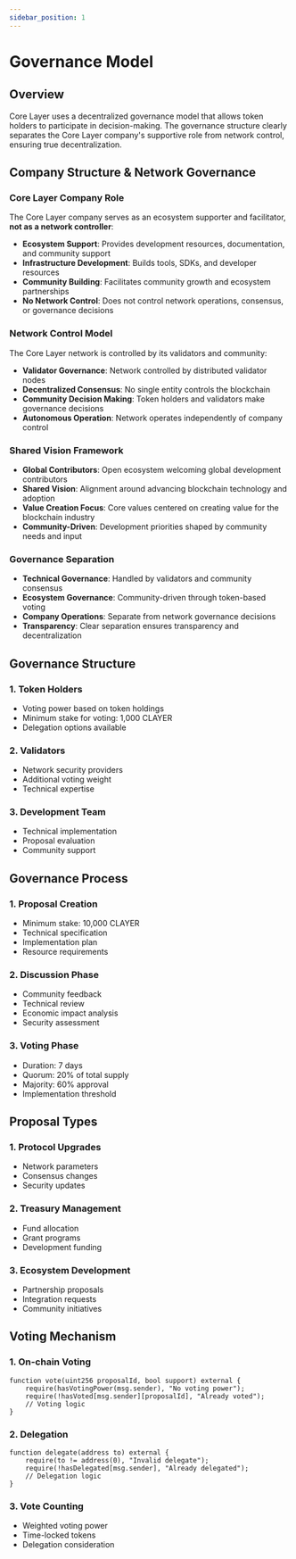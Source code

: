 ```yaml
---
sidebar_position: 1
---
```


# Governance Model

## Overview

Core Layer uses a decentralized governance model that allows token holders to participate in decision-making. The governance structure clearly separates the Core Layer company's supportive role from network control, ensuring true decentralization.

## Company Structure & Network Governance

### Core Layer Company Role
The Core Layer company serves as an ecosystem supporter and facilitator, **not as a network controller**:

- **Ecosystem Support**: Provides development resources, documentation, and community support
- **Infrastructure Development**: Builds tools, SDKs, and developer resources
- **Community Building**: Facilitates community growth and ecosystem partnerships
- **No Network Control**: Does not control network operations, consensus, or governance decisions

### Network Control Model
The Core Layer network is controlled by its validators and community:

- **Validator Governance**: Network controlled by distributed validator nodes
- **Decentralized Consensus**: No single entity controls the blockchain
- **Community Decision Making**: Token holders and validators make governance decisions
- **Autonomous Operation**: Network operates independently of company control

### Shared Vision Framework
- **Global Contributors**: Open ecosystem welcoming global development contributors
- **Shared Vision**: Alignment around advancing blockchain technology and adoption
- **Value Creation Focus**: Core values centered on creating value for the blockchain industry
- **Community-Driven**: Development priorities shaped by community needs and input

### Governance Separation
- **Technical Governance**: Handled by validators and community consensus
- **Ecosystem Governance**: Community-driven through token-based voting
- **Company Operations**: Separate from network governance decisions
- **Transparency**: Clear separation ensures transparency and decentralization

## Governance Structure

### 1. Token Holders
- Voting power based on token holdings
- Minimum stake for voting: 1,000 CLAYER
- Delegation options available

### 2. Validators
- Network security providers
- Additional voting weight
- Technical expertise

### 3. Development Team
- Technical implementation
- Proposal evaluation
- Community support

## Governance Process

### 1. Proposal Creation
- Minimum stake: 10,000 CLAYER
- Technical specification
- Implementation plan
- Resource requirements

### 2. Discussion Phase
- Community feedback
- Technical review
- Economic impact analysis
- Security assessment

### 3. Voting Phase
- Duration: 7 days
- Quorum: 20% of total supply
- Majority: 60% approval
- Implementation threshold

## Proposal Types

### 1. Protocol Upgrades
- Network parameters
- Consensus changes
- Security updates

### 2. Treasury Management
- Fund allocation
- Grant programs
- Development funding

### 3. Ecosystem Development
- Partnership proposals
- Integration requests
- Community initiatives

## Voting Mechanism

### 1. On-chain Voting
```solidity
function vote(uint256 proposalId, bool support) external {
    require(hasVotingPower(msg.sender), "No voting power");
    require(!hasVoted[msg.sender][proposalId], "Already voted");
    // Voting logic
}
```

### 2. Delegation
```solidity
function delegate(address to) external {
    require(to != address(0), "Invalid delegate");
    require(!hasDelegated[msg.sender], "Already delegated");
    // Delegation logic
}
```

### 3. Vote Counting
- Weighted voting power
- Time-locked tokens
- Delegation consideration
```